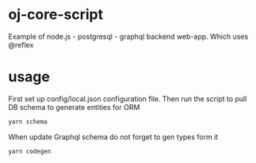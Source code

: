 # oj-core-script

Example of node.js - postgresql - graphql backend web-app.
Which uses @reflex

# usage
First set up config/local.json configuration file.
Then run the script to pull DB schema to generate entities for ORM

```bash
yarn schema

```
When update Graphql schema do not forget to gen types form it

```bash
yarn codegen

```

